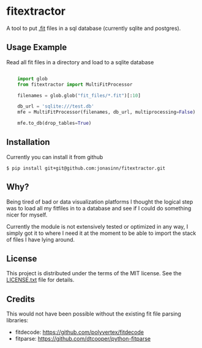 # fitextractor

A tool to put  [.fit](https://developer.garmin.com/fit/overview/) files in a sql database (currently sqlite and postgres).

## Usage Example

Read all fit files in a directory and load to a sqlite database

```python

    import glob
    from fitextractor import MultiFitProcessor

    filenames = glob.glob("fit_files/*.fit")[:10]

    db_url = 'sqlite:///test.db'
    mfe = MultiFitProcessor(filenames, db_url, multiprocessing=False)

    mfe.to_db(drop_tables=True)
```

## Installation

Currently you can install it from github

    $ pip install git+git@github.com:jonasinn/fitextractor.git


## Why?

Being tired of bad or data visualization platforms I thought the logical step was to load all my fitfiles in to a database and see if I could do something nicer for myself.

Currently the module is not extensively tested or optimized in any way, I simply got it to where I need it at the moment to be able to import the stack of files I have lying around.

## License

This project is distributed under the terms of the MIT license.
See the [LICENSE.txt](LICENSE.txt) file for details.


## Credits

This would not have been possible without the existing fit file parsing libraries:

- fitdecode: https://github.com/polyvertex/fitdecode
- fitparse: https://github.com/dtcooper/python-fitparse